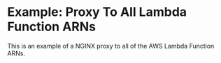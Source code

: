 # Example: Proxy To All Lambda Function ARNs

This is an example of a NGINX proxy to all of the AWS Lambda Function ARNs.

